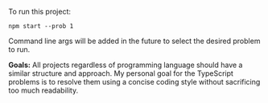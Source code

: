 To run this project:

`npm start --prob 1`

Command line args will be added in the future to select the desired problem to run.

**Goals:**
All projects regardless of programming language should have a similar structure and approach.
My personal goal for the TypeScript problems is to resolve them using a concise coding style without sacrificing too much readability.

